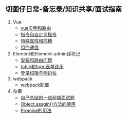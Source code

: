 ## 切图仔日常-备忘录/知识共享/面试指南
1. Vue
    - <a href="./vue/vue实例和路由.md">vue实例和路由</a>
    - <a href="./vue/指令和自定义指令.md">指令和自定义指令</a>
    - <a href="./vue/特殊属性和插槽.md">特殊属性和插槽</a>
    - <a href="./vue/组件通信.md">组件通信</a>
2.  Element和Element-admin踩坑记
    - <a href="./element-admin/安装和路由.md">安装和路由问题</a>
    - <a href="./element-admin/table和form表单.md">table和form表单连用</a>
    - <a href="./element-admin/登录权限与侧边栏.md">登录权限与侧边栏</a>
3. webpack
    - <a href="./webpack/webpack配置.md">webpack配置</a>
4. 杂章  
    - <a href="./面试题/面试题.md">自己总结的一些前端面试题</a>
     - <a href="./pages/object.assgin.md">Object.assgin()方法的使用</a>
      - <a href="./pages/Promise.md">Promise的用法</a>



